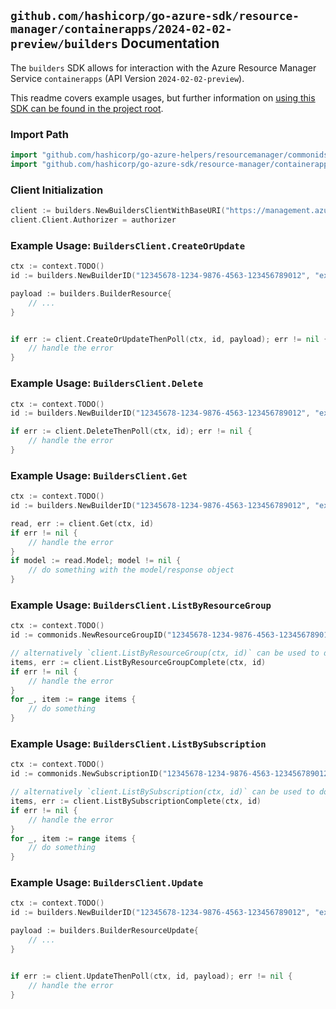 
## `github.com/hashicorp/go-azure-sdk/resource-manager/containerapps/2024-02-02-preview/builders` Documentation

The `builders` SDK allows for interaction with the Azure Resource Manager Service `containerapps` (API Version `2024-02-02-preview`).

This readme covers example usages, but further information on [using this SDK can be found in the project root](https://github.com/hashicorp/go-azure-sdk/tree/main/docs).

### Import Path

```go
import "github.com/hashicorp/go-azure-helpers/resourcemanager/commonids"
import "github.com/hashicorp/go-azure-sdk/resource-manager/containerapps/2024-02-02-preview/builders"
```


### Client Initialization

```go
client := builders.NewBuildersClientWithBaseURI("https://management.azure.com")
client.Client.Authorizer = authorizer
```


### Example Usage: `BuildersClient.CreateOrUpdate`

```go
ctx := context.TODO()
id := builders.NewBuilderID("12345678-1234-9876-4563-123456789012", "example-resource-group", "builderValue")

payload := builders.BuilderResource{
	// ...
}


if err := client.CreateOrUpdateThenPoll(ctx, id, payload); err != nil {
	// handle the error
}
```


### Example Usage: `BuildersClient.Delete`

```go
ctx := context.TODO()
id := builders.NewBuilderID("12345678-1234-9876-4563-123456789012", "example-resource-group", "builderValue")

if err := client.DeleteThenPoll(ctx, id); err != nil {
	// handle the error
}
```


### Example Usage: `BuildersClient.Get`

```go
ctx := context.TODO()
id := builders.NewBuilderID("12345678-1234-9876-4563-123456789012", "example-resource-group", "builderValue")

read, err := client.Get(ctx, id)
if err != nil {
	// handle the error
}
if model := read.Model; model != nil {
	// do something with the model/response object
}
```


### Example Usage: `BuildersClient.ListByResourceGroup`

```go
ctx := context.TODO()
id := commonids.NewResourceGroupID("12345678-1234-9876-4563-123456789012", "example-resource-group")

// alternatively `client.ListByResourceGroup(ctx, id)` can be used to do batched pagination
items, err := client.ListByResourceGroupComplete(ctx, id)
if err != nil {
	// handle the error
}
for _, item := range items {
	// do something
}
```


### Example Usage: `BuildersClient.ListBySubscription`

```go
ctx := context.TODO()
id := commonids.NewSubscriptionID("12345678-1234-9876-4563-123456789012")

// alternatively `client.ListBySubscription(ctx, id)` can be used to do batched pagination
items, err := client.ListBySubscriptionComplete(ctx, id)
if err != nil {
	// handle the error
}
for _, item := range items {
	// do something
}
```


### Example Usage: `BuildersClient.Update`

```go
ctx := context.TODO()
id := builders.NewBuilderID("12345678-1234-9876-4563-123456789012", "example-resource-group", "builderValue")

payload := builders.BuilderResourceUpdate{
	// ...
}


if err := client.UpdateThenPoll(ctx, id, payload); err != nil {
	// handle the error
}
```
